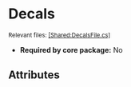 # Decals
<sup>Relevant files: [[Shared:DecalsFile.cs]](https://github.com/Regalis11/Barotrauma/blob/master/Barotrauma/BarotraumaShared/SharedSource/ContentManagement/ContentFile/DecalsFile.cs)</sup>
- **Required by core package:** No



## Attributes



